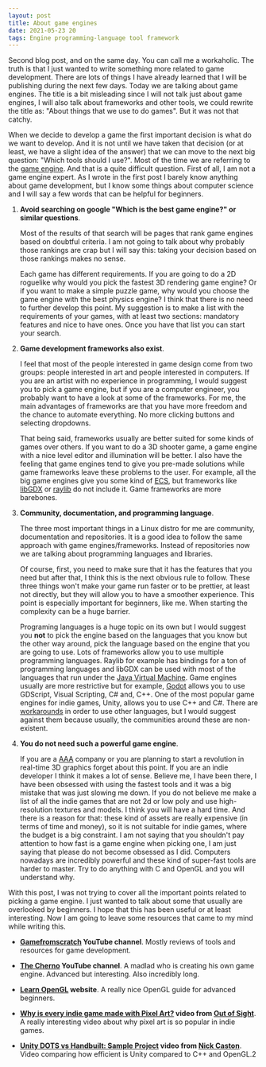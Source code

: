 ```yaml
---
layout: post
title: About game engines
date: 2021-05-23 20
tags: Engine programming-language tool framework
---
```


Second blog post, and on the same day. You can call me a workaholic. The truth is that I just wanted to write something more related to game development. There are lots of things I have already learned that I will be publishing during the next few days. Today we are talking about game engines. The title is a bit misleading since I will not talk just about game engines, I will also talk about frameworks and other tools, we could rewrite the title as: "About things that we use to do games". But it was not that catchy.

When we decide to develop a game the first important decision is what do we want to develop. And it is not until we have taken that decision (or at least, we have a slight idea of the answer) that we can move to the next big question: "Which tools should I use?". Most of the time we are referring to the [game engine](https://en.wikipedia.org/wiki/Game_engine). And that is a quite difficult question. First of all, I am not a game engine expert. As I wrote in the first post I barely know anything about game development, but  I know some things about computer science and I will say a few words that can be helpful for beginners.


1. **Avoid searching on google "Which is the best game engine?" or similar questions**.

    Most of the results of that search will be pages that rank game engines based on doubtful criteria. I am not going to talk about why probably those rankings are crap but I will say this: taking your decision based on those rankings makes no sense. 

    Each game has different requirements. If you are going to do a 2D roguelike why would you pick the fastest 3D rendering game engine? Or if you want to make a simple puzzle game, why would you choose the game engine with the best physics engine? I think that there is no need to further develop this point. My suggestion is to make a list with the requirements of your games, with at least two sections: mandatory features and nice to have ones. Once you have that list you can start your search.

2. **Game development frameworks also exist**.

    I feel that most of the people interested in game design come from two groups: people interested in art and people interested in computers. If you are an artist with no experience in programming, I would suggest you to pick a game engine, but if you are a computer engineer,  you probably want to have a look at some of the frameworks. For me, the main advantages of frameworks are that you have more freedom and the chance to automate everything. No more clicking buttons and selecting dropdowns.

    That being said, frameworks usually are better suited for some kinds of games over others. If you want to do a 3D shooter game, a game engine with a nice level editor and illumination will be better. I also have the feeling that game engines tend to give you pre-made solutions while game frameworks leave these problems to the user. For example, all the big game engines give you some kind of [ECS](https://en.wikipedia.org/wiki/Entity_component_system), but frameworks like [libGDX](https://libgdx.com/) or [raylib](https://www.raylib.com/index.html) do not include it. Game frameworks are more barebones.

3. **Community, documentation, and programming language**.

    The three most important things in a Linux distro for me are community, documentation and repositories. It is a good idea to follow the same approach with game engines/frameworks. Instead of repositories now we are talking about programming languages and libraries.

    Of course, first, you need to make sure that it has the features that you need but after that, I think this is the next obvious rule to follow. These three things won't make your game run faster or to be prettier, at least not directly, but they will allow you to have a smoother experience. This point is especially important for beginners, like me. When starting the complexity can be a huge barrier.

    Programing languages is a huge topic on its own but I would suggest you **not** to pick the engine based on the languages that you know but the other way around, pick the language based on the engine that you are going to use. Lots of frameworks allow you to use multiple programming languages. Raylib for example has bindings for a ton of programming languages and libGDX can be used with most of the languages that run under the [Java Virtual Machine](https://en.wikipedia.org/wiki/Java_virtual_machine). Game engines usually are more restrictive but for example, [Godot](https://godotengine.org/) allows you to use GDScript, Visual Scripting, C# and, C++. One of the most popular game engines for indie games, Unity, allows you to use C++ and C#. There are [workarounds](https://www.reddit.com/r/golang/comments/kqg7pl/unitygolang_using_golang_as_a_scripting_engine/) in order to use other languages, but I would suggest against them because usually, the communities around these are non-existent. 

4. **You do not need such a powerful game engine**.

    If you are a [AAA](https://en.wikipedia.org/wiki/AAA_(video_game_industry)) company or you are planning to start a revolution in real-time 3D graphics forget about this point. If you are an indie developer I think it makes a lot of sense. Believe me, I have been there, I have been obsessed with using the fastest tools and it was a big mistake that was just slowing me down. If you do not believe me make a list of all the indie games that are not 2d or low poly and use high-resolution textures and models. I think you will have a hard time. And there is a reason for that: these kind of assets are really expensive (in terms of time and money), so it is not suitable for indie games, where the budget is a big constraint. I am not saying that you shouldn't pay attention to how fast is a game engine when picking one, I am just saying that please do not become obsessed as I did. Computers nowadays are incredibly powerful and these kind of super-fast tools are harder to master. Try to do anything with C and OpenGL and you will understand why.

With this post, I was not trying to cover all the important points related to picking a game engine. I just wanted to talk about some that usually are overlooked by beginners. I hope that this has been useful or at least interesting. Now I am going to leave some resources that came to my mind while writing this.

- **[Gamefromscratch](https://www.youtube.com/user/gamefromscratch) YouTube channel**. Mostly reviews of tools and resources for game development.

- **[The Cherno](https://www.youtube.com/user/TheChernoProject) YouTube channel**. A madlad who is creating his own game engine. Advanced but interesting. Also incredibly long.

- **[Learn OpenGL](https://learnopengl.com/) website**. A really nice OpenGL guide for advanced beginners. 

- **[Why is every indie game made with Pixel Art?](https://www.youtube.com/watch?v=m48xthwkpI0) video from [Out of Sight](https://www.youtube.com/channel/UCcmTXZ3oJVe0EHoTE4wCXpA)**. A really interesting video about why pixel art is so popular in indie games.

- **[Unity DOTS vs Handbuilt: Sample Project](https://www.youtube.com/watch?v=tInaI3pU19Y) video from [Nick Caston](https://www.youtube.com/channel/UCWm66r5LauAXin-Asjgo8YQ)**. Video comparing how efficient is Unity compared to C++ and OpenGL.2